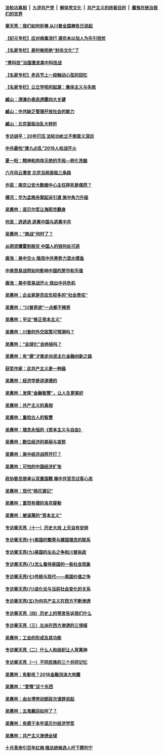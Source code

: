 

####  [法轮功真相](../../../../basic/blob/master/README.md?t=07042002) &nbsp;|&nbsp; [九评共产党](../../../../9ping.md/blob/master/README.md?t=07042002) &nbsp;|&nbsp; [解体党文化](../../../../jtdwh.md/blob/master/README.md?t=07042002)  &nbsp;|&nbsp; [共产主义的终极目的](../../../../gczydzjmd.md/blob/master/README.md?t=07042002) &nbsp;|&nbsp; [魔鬼在统治我们的世界](../../../../mgztzwmdsj.md/blob/master/README.md?t=07042002) 

#### [章天亮：我们如何祈祷 从川普全国祷告日说起](../pages/nsc423/n11944627.md?t=07042002) 

#### [【纪元专栏】应对病毒流行 渥京未以加人为先引担忧](../pages/nsc423/n11875714.md?t=07042002) 

#### [【名家专栏】是时候拒绝“封杀文化”了](../pages/nsc423/n11814093.md?t=07042002) 

#### [“黑科技”治国激发美中科技战](../pages/nsc423/n11638056.md?t=07042002) 

#### [【名家专栏】老兵节上一段触动心弦的回忆](../pages/nsc423/n11646016.md?t=07042002) 

#### [【名家专栏】公立学校的起源：集体主义与失败](../pages/nsc423/n11601833.md?t=07042002) 

#### [臧山：港澳办表态透露四大关键](../pages/nsc423/n11421628.md?t=07042002) 

#### [臧山：中共缺乏管理开放社会的能力](../pages/nsc423/n11407457.md?t=07042002) 

#### [臧山：北京面临治乱大转折](../pages/nsc423/n11406895.md?t=07042002) 

#### [专访胡平：20年打压 法轮功屹立不倒意义深远](../pages/nsc423/n11398800.md?t=07042002) 

#### [中共最怕“逢九必乱”2019人权战开火](../pages/nsc423/n11385248.md?t=07042002) 

#### [夏一阳：精神和肉体灭绝的手段—转化洗脑](../pages/nsc423/n11368250.md?t=07042002) 

#### [六月风云激变 北京当局面临三条路](../pages/nsc423/n11313668.md?t=07042002) 

#### [许茹：南京公安大数据中心主任猝死是偶然？](../pages/nsc423/n11064744.md?t=07042002) 

#### [横河：华为孟晚舟案起诉引渡 美中角力升级](../pages/nsc423/n11027230.md?t=07042002) 

#### [吴惠林：诺贝尔奖让海耶克翻身](../pages/nsc423/n10890049.md?t=07042002) 

#### [何坚：逃逃逃 逃离中国与逃离中共](../pages/nsc423/n10592891.md?t=07042002) 

#### [吴惠林：“商战”何时了？](../pages/nsc423/n10573558.md?t=07042002) 

#### [从网贷爆雷到股灾 中国人的钱何处可逃](../pages/nsc423/n10572800.md?t=07042002) 

#### [唐浩：美中交火 隐现中共黑势力混水摸鱼](../pages/nsc423/n10544040.md?t=07042002) 

#### [中美贸易战将如何影响中国的房市和币值](../pages/nsc423/n10543697.md?t=07042002) 

#### [唐浩：美中贸易战开火 烧出中共危机](../pages/nsc423/n10540126.md?t=07042002) 

#### [吴惠林：企业家是否应负较多的“社会责任”](../pages/nsc423/n10535022.md?t=07042002) 

#### [吴惠林：“川普奇迹”一点都不稀奇](../pages/nsc423/n10512808.md?t=07042002) 

#### [吴惠林：平议“修正资本主义”](../pages/nsc423/n10495724.md?t=07042002) 

#### [吴惠林：川普的外交政策可预测吗？](../pages/nsc423/n10462387.md?t=07042002) 

#### [吴惠林：“全球化”会终结吗？](../pages/nsc423/n10452838.md?t=07042002) 

#### [吴惠林：有“德”才能走向民主化金融创新之路](../pages/nsc423/n10432292.md?t=07042002) 

#### [获奖作家：这共产主义是一种癌](../pages/nsc423/n10431541.md?t=07042002) 

#### [吴惠林：经济学是讲道德的](../pages/nsc423/n10398014.md?t=07042002) 

#### [吴惠林：发挥“金融智慧”，让人生更美好](../pages/nsc423/n10375019.md?t=07042002) 

#### [吴惠林：共产主义的真相](../pages/nsc423/n10351394.md?t=07042002) 

#### [吴惠林：重拾古人的智慧](../pages/nsc423/n10337691.md?t=07042002) 

#### [吴惠林：理念永恒的《资本主义与自由》](../pages/nsc423/n10316274.md?t=07042002) 

#### [吴惠林：数位经济的美丽与哀愁](../pages/nsc423/n10292946.md?t=07042002) 

#### [吴惠林：美中经济战将开打？](../pages/nsc423/n10258825.md?t=07042002) 

#### [吴惠林：可怕的中国经济扩张](../pages/nsc423/n10219147.md?t=07042002) 

#### [政协委员提承认双重国籍 揭中共官员过客心态](../pages/nsc423/n10208809.md?t=07042002) 

#### [吴惠林：现代“桃花源记”](../pages/nsc423/n10185234.md?t=07042002) 

#### [吴惠林：富而有德的洛克斐勒](../pages/nsc423/n10142264.md?t=07042002) 

#### [吴惠林：被诬蔑的“资本主义”](../pages/nsc423/n10124816.md?t=07042002) 

#### [专访章天亮（十一）历史大戏 上天自有安排](../pages/nsc423/n10094905.md?t=07042002) 

#### [专访章天亮(十)美国的繁荣与建国理念的联系](../pages/nsc423/n10094899.md?t=07042002) 

#### [专访章天亮(九)美国的左右之争和川普执政](../pages/nsc423/n10094889.md?t=07042002) 

#### [专访章天亮(八)怎么看待美国的一些社会现象](../pages/nsc423/n10094857.md?t=07042002) 

#### [专访章天亮(七)传统与现代——美国价值之争](../pages/nsc423/n10093140.md?t=07042002) 

#### [专访章天亮(六)进化论与当前社会变化的关系](../pages/nsc423/n10092036.md?t=07042002) 

#### [专访章天亮(五)为何共产主义在西方不断渗透](../pages/nsc423/n10083620.md?t=07042002) 

#### [专访章天亮（四）历史上的预言告诉我们什么](../pages/nsc423/n10083606.md?t=07042002) 

#### [专访章天亮（三）左派在西方渗透的三领域](../pages/nsc423/n10081115.md?t=07042002) 

#### [吴惠林：工会的形成及其功能](../pages/nsc423/n10080633.md?t=07042002) 

#### [专访章天亮（二）什么人和组织让人背离神](../pages/nsc423/n10076637.md?t=07042002) 

#### [专访章天亮（一）不同民族的三个共同记忆](../pages/nsc423/n10074188.md?t=07042002) 

#### [吴惠林：有影呒？2018金融泡沫大地震](../pages/nsc423/n10040534.md?t=07042002) 

#### [吴惠林：“爱情”这个东西](../pages/nsc423/n10019423.md?t=07042002) 

#### [吴惠林：由台湾劳动部政次请辞说起](../pages/nsc423/n9979679.md?t=07042002) 

#### [吴惠林：五鬼搬运如何了？](../pages/nsc423/n9925338.md?t=07042002) 

#### [吴惠林：有感于本年诺贝尔经济学奖](../pages/nsc423/n9871883.md?t=07042002) 

#### [吴惠林：共产主义渗透全球](../pages/nsc423/n9812748.md?t=07042002) 

#### [十月革命引百年红祸 俄总统候选人吁下葬列宁](../pages/nsc423/n9810182.md?t=07042002) 

